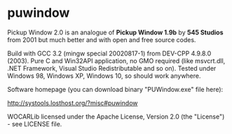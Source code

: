 # puwindow
Pickup Window 2.0 is an analogue of **Pickup Window 1.9b** by **545 Studios** from 2001 but much better and with open and free source codes.

Build with GCC 3.2 (mingw special 20020817-1) from DEV-CPP 4.9.8.0 (2003).
Pure C and Win32API application, no GMO required
(like msvcrt.dll, .NET Framework, Visual Studio Redistributable and so on).
Tested under Windows 98, Windows XP, Windows 10, so should work anywhere.

Software homepage (you can download binary "PUWindow.exe" file here):

http://systools.losthost.org/?misc#puwindow

WOCARLib licensed under the Apache License, Version 2.0 (the "License") - see LICENSE file.
